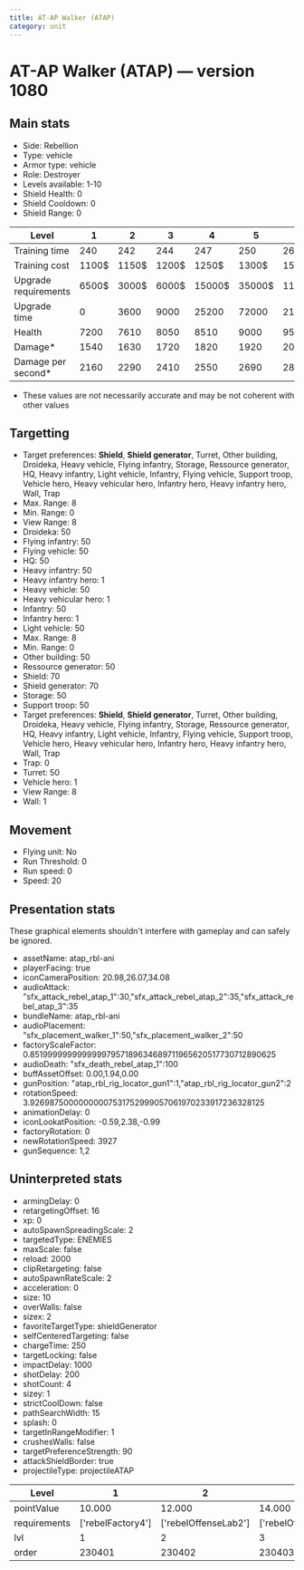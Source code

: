 ```yaml
---
title: AT-AP Walker (ATAP)
category: unit
---
```


# AT-AP Walker (ATAP) — version 1080

## Main stats

  * Side: Rebellion
  * Type: vehicle
  * Armor type: vehicle
  * Role: Destroyer
  * Levels available: 1-10
  * Shield Health: 0
  * Shield Cooldown: 0
  * Shield Range: 0

|Level               |1    |2    |3    |4     |5     |6      |7      |8      |9       |10      |
|--------------------|-----|-----|-----|------|------|-------|-------|-------|--------|--------|
|Training time       |240  |242  |244  |247   |250   |260    |270    |280    |290     |300     |
|Training cost       |1100$|1150$|1200$|1250$ |1300$ |1500$  |1700$  |2000$  |2100$   |2300$   |
|Upgrade requirements|6500$|3000$|6000$|15000$|35000$|115000$|200000$|385000$|1250000$|2250000$|
|Upgrade time        |0    |3600 |9000 |25200 |72000 |216000 |345600 |518400 |691200  |1036800 |
|Health              |7200 |7610 |8050 |8510  |9000  |9530   |10090  |10680  |11320   |12000   |
|Damage*             |1540 |1630 |1720 |1820  |1920  |2040   |2160   |2280   |2420    |2570    |
|Damage per second*  |2160 |2290 |2410 |2550  |2690  |2860   |3030   |3200   |3400    |3610    |

* These values are not necessarily accurate and may be not coherent with other values

## Targetting

  * Target preferences: **Shield**, **Shield generator**, Turret, Other building, Droideka, Heavy vehicle, Flying infantry, Storage, Ressource generator, HQ, Heavy infantry, Light vehicle, Infantry, Flying vehicle, Support troop, Vehicle hero, Heavy vehicular hero, Infantry hero, Heavy infantry hero, Wall, Trap
  * Max. Range: 8
  * Min. Range: 0
  * View Range: 8
  * Droideka: 50
  * Flying infantry: 50
  * Flying vehicle: 50
  * HQ: 50
  * Heavy infantry: 50
  * Heavy infantry hero: 1
  * Heavy vehicle: 50
  * Heavy vehicular hero: 1
  * Infantry: 50
  * Infantry hero: 1
  * Light vehicle: 50
  * Max. Range: 8
  * Min. Range: 0
  * Other building: 50
  * Ressource generator: 50
  * Shield: 70
  * Shield generator: 70
  * Storage: 50
  * Support troop: 50
  * Target preferences: **Shield**, **Shield generator**, Turret, Other building, Droideka, Heavy vehicle, Flying infantry, Storage, Ressource generator, HQ, Heavy infantry, Light vehicle, Infantry, Flying vehicle, Support troop, Vehicle hero, Heavy vehicular hero, Infantry hero, Heavy infantry hero, Wall, Trap
  * Trap: 0
  * Turret: 50
  * Vehicle hero: 1
  * View Range: 8
  * Wall: 1

## Movement

  * Flying unit: No
  * Run Threshold: 0
  * Run speed: 0
  * Speed: 20

## Presentation stats

These graphical elements shouldn't interfere with gameplay and can safely be ignored.

  * assetName: atap_rbl-ani
  * playerFacing: true
  * iconCameraPosition: 20.98,26.07,34.08
  * audioAttack: "sfx_attack_rebel_atap_1":30,"sfx_attack_rebel_atap_2":35,"sfx_attack_rebel_atap_3":35
  * bundleName: atap_rbl-ani
  * audioPlacement: "sfx_placement_walker_1":50,"sfx_placement_walker_2":50
  * factoryScaleFactor: 0.85199999999999997957189634689711965620517730712890625
  * audioDeath: "sfx_death_rebel_atap_1":100
  * buffAssetOffset: 0.00,1.94,0.00
  * gunPosition: "atap_rbl_rig_locator_gun1":1,"atap_rbl_rig_locator_gun2":2
  * rotationSpeed: 3.92698750000000007531752999057061970233917236328125
  * animationDelay: 0
  * iconLookatPosition: -0.59,2.38,-0.99
  * factoryRotation: 0
  * newRotationSpeed: 3927
  * gunSequence: 1,2

## Uninterpreted stats

  * armingDelay: 0
  * retargetingOffset: 16
  * xp: 0
  * autoSpawnSpreadingScale: 2
  * targetedType: ENEMIES
  * maxScale: false
  * reload: 2000
  * clipRetargeting: false
  * autoSpawnRateScale: 2
  * acceleration: 0
  * size: 10
  * overWalls: false
  * sizex: 2
  * favoriteTargetType: shieldGenerator
  * selfCenteredTargeting: false
  * chargeTime: 250
  * targetLocking: false
  * impactDelay: 1000
  * shotDelay: 200
  * shotCount: 4
  * sizey: 1
  * strictCoolDown: false
  * pathSearchWidth: 15
  * splash: 0
  * targetInRangeModifier: 1
  * crushesWalls: false
  * targetPreferenceStrength: 90
  * attackShieldBorder: true
  * projectileType: projectileATAP

|Level       |1                |2                   |3                   |4                   |5                   |6                   |7                   |8                   |9                   |10                   |
|------------|-----------------|--------------------|--------------------|--------------------|--------------------|--------------------|--------------------|--------------------|--------------------|---------------------|
|pointValue  |10.000           |12.000              |14.000              |16.000              |18.000              |20.000              |22.000              |24.000              |26.000              |30.000               |
|requirements|['rebelFactory4']|['rebelOffenseLab2']|['rebelOffenseLab3']|['rebelOffenseLab4']|['rebelOffenseLab5']|['rebelOffenseLab6']|['rebelOffenseLab7']|['rebelOffenseLab8']|['rebelOffenseLab9']|['rebelOffenseLab10']|
|lvl         |1                |2                   |3                   |4                   |5                   |6                   |7                   |8                   |9                   |10                   |
|order       |230401           |230402              |230403              |230404              |230405              |230406              |230407              |230408              |230409              |230410               |

